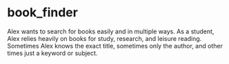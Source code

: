 # book_finder
Alex wants to search for books easily and in multiple ways. As a student, Alex relies heavily on books for study, research, and leisure reading. Sometimes Alex knows the exact title, sometimes only the author, and other times just a keyword or subject.

